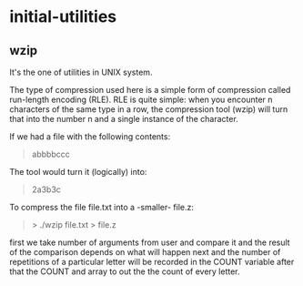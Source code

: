 # initial-utilities

## wzip
It's the one of utilities in UNIX system.

The type of compression used here is a simple form of compression called run-length encoding (RLE). RLE is quite simple: when you encounter n characters of the same type in a row, the compression tool (wzip) will turn that into the number n and a single instance of the character.

If we had a file with the following contents:
>abbbbccc

The tool would turn it (logically) into:
>2a3b3c

To compress the file file.txt into a -smaller- file.z:
> \> ./wzip file.txt > file.z

first we take number of arguments from user and compare it and the result of the comparison depends on what will happen next and  the number of repetitions of a particular letter will be recorded in the COUNT variable after that the COUNT and array to out the the count of every letter.




